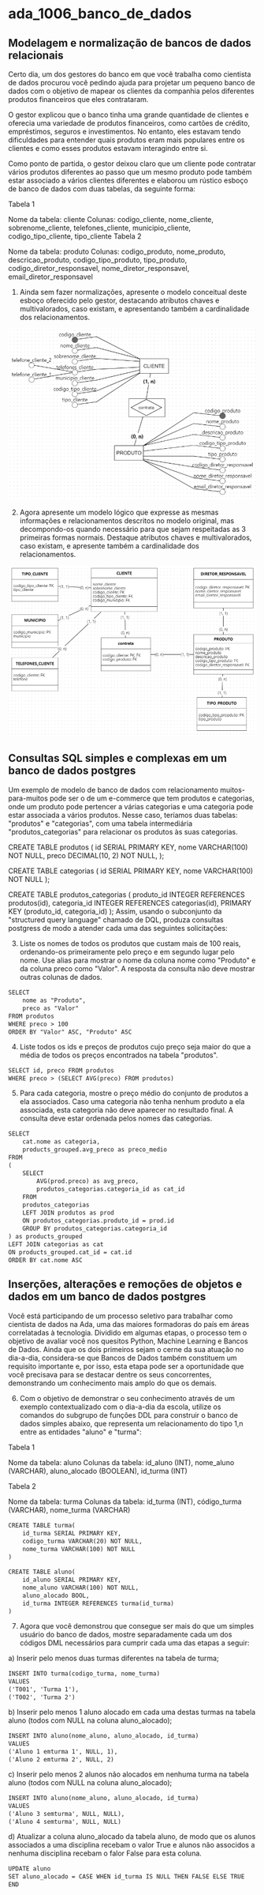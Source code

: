 # ada_1006_banco_de_dados

## Modelagem e normalização de bancos de dados relacionais

Certo dia, um dos gestores do banco em que você trabalha como cientista de dados procurou você pedindo ajuda para projetar um pequeno banco de dados com o objetivo de mapear os clientes da companhia pelos diferentes produtos financeiros que eles contrataram.

O gestor explicou que o banco tinha uma grande quantidade de clientes e oferecia uma variedade de produtos financeiros, como cartões de crédito, empréstimos, seguros e investimentos. No entanto, eles estavam tendo dificuldades para entender quais produtos eram mais populares entre os clientes e como esses produtos estavam interagindo entre si.

Como ponto de partida, o gestor deixou claro que um cliente pode contratar vários produtos diferentes ao passo que um mesmo produto pode também estar associado a vários clientes diferentes e elaborou um rústico esboço de banco de dados com duas tabelas, da seguinte forma:

Tabela 1

Nome da tabela: cliente
Colunas: codigo_cliente, nome_cliente, sobrenome_cliente, telefones_cliente, municipio_cliente, codigo_tipo_cliente, tipo_cliente
Tabela 2

Nome da tabela: produto
Colunas: codigo_produto, nome_produto, descricao_produto, codigo_tipo_produto, tipo_produto, codigo_diretor_responsavel, nome_diretor_responsavel, email_diretor_responsavel
1) Ainda sem fazer normalizações, apresente o modelo conceitual deste esboço oferecido pelo gestor, destacando atributos chaves e multivalorados, caso existam, e apresentando também a cardinalidade dos relacionamentos.

![alt text](https://github.com/HubertPalo/ada_1006_banco_de_dados/blob/main/modelo_conceitual.png?raw=true)

2) Agora apresente um modelo lógico que expresse as mesmas informações e relacionamentos descritos no modelo original, mas decompondo-os quando necessário para que sejam respeitadas as 3 primeiras formas normais. Destaque atributos chaves e multivalorados, caso existam, e apresente também a cardinalidade dos relacionamentos.

![alt text](https://github.com/HubertPalo/ada_1006_banco_de_dados/blob/main/modelo_logico.png?raw=true)


## Consultas SQL simples e complexas em um banco de dados postgres
Um exemplo de modelo de banco de dados com relacionamento muitos-para-muitos pode ser o de um e-commerce que tem produtos e categorias, onde um produto pode pertencer a várias categorias e uma categoria pode estar associada a vários produtos. Nesse caso, teríamos duas tabelas: "produtos" e "categorias", com uma tabela intermediária "produtos_categorias" para relacionar os produtos às suas categorias.

CREATE TABLE produtos (
    id SERIAL PRIMARY KEY,
    nome VARCHAR(100) NOT NULL,
    preco DECIMAL(10, 2) NOT NULL,
);

CREATE TABLE categorias (
    id SERIAL PRIMARY KEY,
    nome VARCHAR(100) NOT NULL
);

CREATE TABLE produtos_categorias (
    produto_id INTEGER REFERENCES produtos(id),
    categoria_id INTEGER REFERENCES categorias(id),
    PRIMARY KEY (produto_id, categoria_id)
);
Assim, usando o subconjunto da "structured query language" chamado de DQL, produza consultas postgress de modo a atender cada uma das seguintes solicitações:

3) Liste os nomes de todos os produtos que custam mais de 100 reais, ordenando-os primeiramente pelo preço e em segundo lugar pelo nome. Use alias para mostrar o nome da coluna nome como "Produto" e da coluna preco como "Valor". A resposta da consulta não deve mostrar outras colunas de dados.

```
SELECT
	nome as "Produto",
	preco as "Valor"
FROM produtos
WHERE preco > 100
ORDER BY "Valor" ASC, "Produto" ASC
```

4) Liste todos os ids e preços de produtos cujo preço seja maior do que a média de todos os preços encontrados na tabela "produtos".

```
SELECT id, preco FROM produtos
WHERE preco > (SELECT AVG(preco) FROM produtos)
```

5) Para cada categoria, mostre o preço médio do conjunto de produtos a ela associados. Caso uma categoria não tenha nenhum produto a ela associada, esta categoria não deve aparecer no resultado final. A consulta deve estar ordenada pelos nomes das categorias.

```
SELECT
	cat.nome as categoria,
	products_grouped.avg_preco as preco_medio
FROM
(
	SELECT
		AVG(prod.preco) as avg_preco,
		produtos_categorias.categoria_id as cat_id
	FROM
	produtos_categorias
	LEFT JOIN produtos as prod
	ON produtos_categorias.produto_id = prod.id
	GROUP BY produtos_categorias.categoria_id
) as products_grouped
LEFT JOIN categorias as cat
ON products_grouped.cat_id = cat.id
ORDER BY cat.nome ASC
```

## Inserções, alterações e remoções de objetos e dados em um banco de dados postgres
Você está participando de um processo seletivo para trabalhar como cientista de dados na Ada, uma das maiores formadoras do país em áreas correlatadas à tecnologia. Dividido em algumas etapas, o processo tem o objetivo de avaliar você nos quesitos Python, Machine Learning e Bancos de Dados. Ainda que os dois primeiros sejam o cerne da sua atuação no dia-a-dia, considera-se que Bancos de Dados também constituem um requisito importante e, por isso, esta etapa pode ser a oportunidade que você precisava para se destacar dentre os seus concorrentes, demonstrando um conhecimento mais amplo do que os demais.

6) Com o objetivo de demonstrar o seu conhecimento através de um exemplo contextualizado com o dia-a-dia da escola, utilize os comandos do subgrupo de funções DDL para construir o banco de dados simples abaixo, que representa um relacionamento do tipo 1,n entre as entidades "aluno" e "turma":

Tabela 1

Nome da tabela: aluno
Colunas da tabela: id_aluno (INT), nome_aluno (VARCHAR), aluno_alocado (BOOLEAN), id_turma (INT)

Tabela 2

Nome da tabela: turma
Colunas da tabela: id_turma (INT), código_turma (VARCHAR), nome_turma (VARCHAR)

```
CREATE TABLE turma(
	id_turma SERIAL PRIMARY KEY,
	codigo_turma VARCHAR(20) NOT NULL,
	nome_turma VARCHAR(100) NOT NULL
)
```
```
CREATE TABLE aluno(
	id_aluno SERIAL PRIMARY KEY,
	nome_aluno VARCHAR(100) NOT NULL,
	aluno_alocado BOOL,
	id_turma INTEGER REFERENCES turma(id_turma)
)
```

7) Agora que você demonstrou que consegue ser mais do que um simples usuário do banco de dados, mostre separadamente cada um dos códigos DML necessários para cumprir cada uma das etapas a seguir:

a) Inserir pelo menos duas turmas diferentes na tabela de turma;

```
INSERT INTO turma(codigo_turma, nome_turma)
VALUES
('T001', 'Turma 1'),
('T002', 'Turma 2')
```

b) Inserir pelo menos 1 aluno alocado em cada uma destas turmas na tabela aluno (todos com NULL na coluna aluno_alocado);

```
INSERT INTO aluno(nome_aluno, aluno_alocado, id_turma)
VALUES
('Aluno 1 emturma 1', NULL, 1),
('Aluno 2 emturma 2', NULL, 2)
```

c) Inserir pelo menos 2 alunos não alocados em nenhuma turma na tabela aluno (todos com NULL na coluna aluno_alocado);

```
INSERT INTO aluno(nome_aluno, aluno_alocado, id_turma)
VALUES
('Aluno 3 semturma', NULL, NULL),
('Aluno 4 semturma', NULL, NULL)
```

d) Atualizar a coluna aluno_alocado da tabela aluno, de modo que os alunos associados a uma disciplina recebam o valor True e alunos não associdos a nenhuma disciplina recebam o falor False para esta coluna.

```
UPDATE aluno
SET aluno_alocado = CASE WHEN id_turma IS NULL THEN FALSE ELSE TRUE END
```
